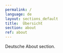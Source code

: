 ```yaml
---
permalink: /
language: de
layout: sections_default 
title:  Übersicht
section: about
ref: about
---
```


Deutsche About section.
